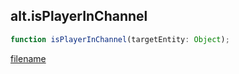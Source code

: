 ## alt.isPlayerInChannel

```js
function isPlayerInChannel(targetEntity: Object);
```

[filename](method_isPlayerInChannel_m.md ':include')